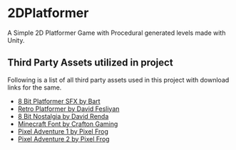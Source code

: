 # 2DPlatformer
A Simple 2D Platformer Game with Procedural generated levels made with Unity.

## Third Party Assets utilized in project
Following is a list of all third party assets used in this project with download links for the same.
- [8 Bit Platformer SFX by Bart](https://opengameart.org/content/8-bit-platformer-sfx)
- [Retro Platformer by David Fesliyan](https://www.fesliyanstudios.com/royalty-free-music/download/retro-platforming/454)
- [8 Bit Nostalgia by David Renda](https://www.fesliyanstudios.com/royalty-free-music/download/8-bit-nostalgia/2289)
- [Minecraft Font by Crafton Gaming](https://www.dafont.com/minecraft.font)
- [Pixel Adventure 1 by Pixel Frog](https://pixelfrog-assets.itch.io/pixel-adventure-1)
- [Pixel Adventure 2 by Pixel Frog](https://pixelfrog-assets.itch.io/pixel-adventure-2)
